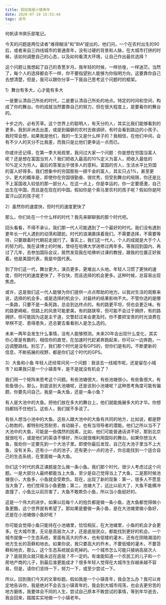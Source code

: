 ```yaml
---
title: 假如我是小镇青年
date: 2020-07-10 15:53:44
tags: 读书
---
```


何帆读书俱乐部笔记。

今天的问题是两位读者"难得糊涂"和"BIA"提出的，他们问，一个在农村出生的90后，或者来自三四线城市的普通青年，没有过硬的背景和人脉，在大城市打拼的时候，该如何调整自己的心态，以及如何看清大环境，让自己作出最优选择？

这个问题让我想起了自己的青葱岁月。我年轻的时候，一样彷徨，一样迷茫。当然了，每个人的选择都会不一样，你不要指望别人能够为你指明方向，这要靠你自己去想清楚，但是，我可以跟你分享一下我自己思考这个问题时的框架。

1）舞台有多大，心才能有多大

一是要认清自己所处的时代，二是要认清自己所处的地点。特定的时间和空间，构成了你的舞台。你的成就当然要靠自己的努力，但在很大程度上，是要看你的舞台的。

十步之内，必有芳草。这个世界上的聪明人，有天分的人，其实比我们能够看到的更多。我到非洲去出差，或是到偏僻的农村去做调研，有时会看到路边的小孩子。我时常会想，如果我是他们，我的一生又是什么样子的？我相信，在他们中间，会有不少人的天分不比我差，而我只是比他们更幸运一点而已。

你或许还记得，在第一季大局观里，我问过大家一个问题：你是想在穷国当富人呢？还是想在富国当穷人？我们把收入最高的10%定义为富人，把收入最低的10%定义为穷人。最后的答案出乎很多人的意料。富国的穷人，生活水平比穷国的富人好得多。我们想象中的穷国那些一掷千金的富人，其实只占1%，甚至更少。更大的概率是，即使你在穷国很勤奋、很优秀，但受到舞台的局限，你还是比不上富国收入较低的那一部分人。在这一点上，你是幸运的，你一定要感激，自己出生在中国，而且是在现在的中国。假如你是个索马里农村的孩子呢？假如你是阿富汗山区的孩子呢？

2）虽然你的速度快，但时代的速度更快了

那么，你们处在一个什么样的时代？我先来聊聊我的那个时代吧。

回头看看，不得不承认，我们那一代人可能遇到了一个最好的时代。我们没有遇到更年长一代人遇到的动荡和蹉跎。时代的浪潮裹挟着我们。不需要选择，不需要等待，只要跟着时代朝前走就行了。事实上，我们这一代人，个人的成就是大于个人的努力的。我在读博士的时候，曾经在哈佛大学进修过两年多。等我回到国内，再过了几年，去参加国际会议，居然发现我在哈佛听过课的教授，跟我的位置正好挨着。他是美国代表，我是中国代表。

到了你们这一代，舞台更大，演员更多，更难出人头地。年轻人习惯了更快的速度，但时代的速度更快了，不仅快，而且选择的机会更多。这种时候，总容易出现焦虑。

或许，这是我们这一代人能够为你们提供一点点帮助的地方。以我对生活的观察来说，选择的机会多，或是选择的机会少，对最终的结果影响不大。不管你选的是哪一条路，只要不是一条死路，总会到达终点的。有的路更平坦，但也会更乏味。有的路更崎岖，但路上的风景可能更美。有的路狭窄，但可能不会过于拥挤，有的路拥挤，但可能因为这是主干道，交警赶过来会更及时。你不要把宝贵的时光浪费在举棋不定、患得患失，还总要去看看别人是怎么选的。

未来一两年会发生什么事情，没有人能够预测。未来20年会出现什么变化，其实你心里是有数的，相信你的直觉，在加速时代赶紧奔跑起来，你可以一边奔跑，一边调整路线。别忘了，我们那个时代是没有GPS的，但你们是有的。不断更新的信息，不断拓展的视野，都是你们这个时代的GPS。

3）大鱼和小鱼
年轻人还经常问另一个问题：我该去一线城市呢，还是留在小城市？如果我只是一个小镇青年，是不是就没有机会了？

我们用一个矩阵来思考这个问题。有些池塘很大，有些池塘很小。有些鱼很大，有些鱼很小。那么，到底该到大池塘呢，还是该到小池塘呢？这种思考角度可能有偏颇，你要先问自己，我是一条大鱼，还是一条小鱼？

有人是大池中的大鱼。把他们放在多大的舞台上，他们就能施展多大的才华。你想挡都挡不住他们。这些人，我们就不多说了。

有些人想当小池中的大鱼。这些人跟大池中的大鱼有共同的地方，比如说，都是野心勃勃的，都特别吃苦耐劳，肯动脑子，也有当领导者的潜能。他们之所以当不了大池中的大鱼，可能是一些偶然的因素，比如，他们可能普通话讲不好，那到北京就很吃亏，或是他们的英语不够好，所以就很难利用国际的舞台。如果你想当大鱼，我劝你一定要先到一个大池子里。即使你最后发现，自己在大池子里当不上大鱼，没有关系，还有小一点的池子，还有更小一点的池子，你总能找到一个适合自己的生态系统，在里面做一条大鱼。

你们这个时代的真正课题是怎么做一条小鱼。我们那个时代，很少人考虑过这个问题。一是大部分人最终都能当上大鱼，至少是自己觉得当上了大鱼，二是那时候池塘很小，大鱼多，小鱼就会受欺负。现在，出现了新的现象：第一，很多人不愿意当大鱼了，他们觉得当小鱼更酷；第二，池塘大了，远比以前大了，大鱼不能横冲直撞了，小鱼比以前厉害了，大鱼不敢欺负小鱼，所以当小鱼挺好的。

这是一个伟大的进步。如果以后每个人的抱负都是做一条小鱼，连大鱼都觉得做小鱼更酷，这个世界就有希望了。那如果是要做一条小鱼，是在大池塘里做小鱼好，还是在小池塘做小鱼好呢？

你可能会觉得小鱼只能待在小池塘里，恰恰相反，在大池塘里，小鱼的机会才会更多。在大城市里，无论是高层次人才，还是底层民众，都能找到更好的机会。一个城市就像一个生态系统，里面有高大的乔木，也有低矮的灌木，还有在阴暗潮湿的地方生长的苔藓和地衣。如果你说，我只要高大的乔木，不要低矮的灌木，不要苔藓和地衣，那么，这个生态系统就会死掉的。一个城市怎么可能只接纳高层次人才？底层民众就只能永远在底层？不一定的。有谁能知道一个农民工的儿子和一个房地产商的儿子，到最后谁更能成才？很多年轻人觉得在大城市生存越来越不容易，但是，请你们坚持一下，努力一下，或至少尝试一下。

所以，回到我们今天的文章标题。假如我是一个小镇青年，我会怎么办？我可以肯定地告诉你，我是绝对不会去当小镇青年的，我会到大城市闯荡，也会去更穷苦的地方磨练，我要体会不同的人生，尝试自己原本不敢尝试的事情，等到年华逝去，我会回来，踏踏实实地做一个小镇老年。
